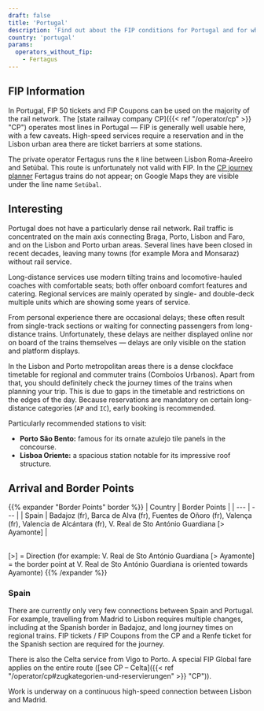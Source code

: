 ```yaml
---
draft: false
title: 'Portugal'
description: 'Find out about the FIP conditions for Portugal and for which operators you can benefit from discounts.'
country: 'portugal'
params:
  operators_without_fip:
    - Fertagus
---
```


## FIP Information

In Portugal, FIP 50 tickets and FIP Coupons can be used on the majority of the rail network. The [state railway company CP]({{< ref "/operator/cp" >}} "CP") operates most lines in Portugal — FIP is generally well usable here, with a few caveats. High-speed services require a reservation and in the Lisbon urban area there are ticket barriers at some stations.

The private operator Fertagus runs the `R` line between Lisbon Roma-Areeiro and Setúbal. This route is unfortunately not valid with FIP. In the [CP journey planner](https://www.cp.pt/passageiros/en) Fertagus trains do not appear; on Google Maps they are visible under the line name `Setúbal`.

## Interesting

Portugal does not have a particularly dense rail network. Rail traffic is concentrated on the main axis connecting Braga, Porto, Lisbon and Faro, and on the Lisbon and Porto urban areas. Several lines have been closed in recent decades, leaving many towns (for example Mora and Monsaraz) without rail service.

Long-distance services use modern tilting trains and locomotive-hauled coaches with comfortable seats; both offer onboard comfort features and catering. Regional services are mainly operated by single- and double-deck multiple units which are showing some years of service.

From personal experience there are occasional delays; these often result from single-track sections or waiting for connecting passengers from long-distance trains. Unfortunately, these delays are neither displayed online nor on board of the trains themselves — delays are only visible on the station and platform displays.

In the Lisbon and Porto metropolitan areas there is a dense clockface timetable for regional and commuter trains (Comboios Urbanos). Apart from that, you should definitely check the journey times of the trains when planning your trip. This is due to gaps in the timetable and restrictions on the edges of the day. Because reservations are mandatory on certain long-distance categories (`AP` and `IC`), early booking is recommended.

Particularly recommended stations to visit:
* **Porto São Bento:** famous for its ornate azulejo tile panels in the concourse.
* **Lisboa Oriente:** a spacious station notable for its impressive roof structure.

## Arrival and Border Points

{{% expander "Border Points" border %}}
| Country | Border Points |
| --- | --- |
| Spain | Badajoz (fr), Barca de Alva (fr), Fuentes de Oñoro (fr), Valença (fr), Valencia de Alcántara (fr), V. Real de Sto António Guardiana [> Ayamonte] |

\
[>] = Direction (for example: V. Real de Sto António Guardiana [> Ayamonte] = the border point at V. Real de Sto António Guardiana is oriented towards Ayamonte)
{{% /expander %}}

### Spain

There are currently only very few connections between Spain and Portugal. For example, travelling from Madrid to Lisbon requires multiple changes, including at the Spanish border in Badajoz, and long journey times on regional trains. FIP tickets / FIP Coupons from the CP and a Renfe ticket for the Spanish section are required for the journey.

There is also the Celta service from Vigo to Porto. A special FIP Global fare applies on the entire route ([see CP – Celta]({{< ref "/operator/cp#zugkategorien-und-reservierungen" >}} "CP")).

Work is underway on a continuous high-speed connection between Lisbon and Madrid.
